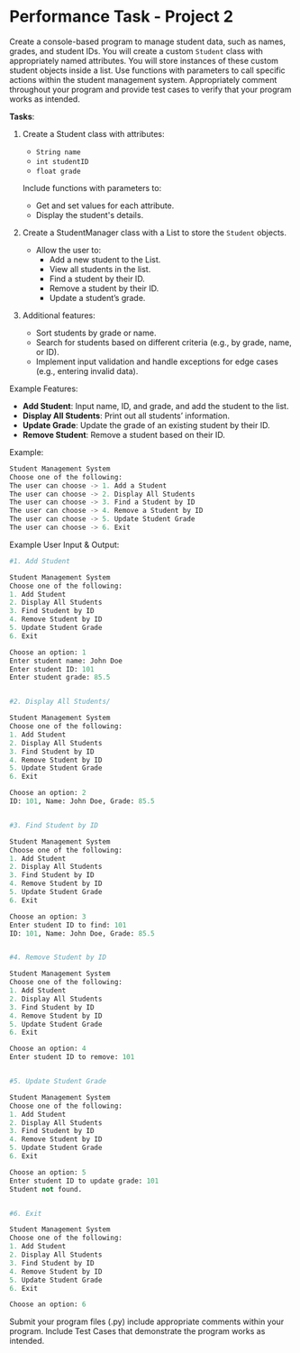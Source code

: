 # Performance Task - Project 2

Create a console-based program to manage student data, such as names, grades, and student IDs. You will create a custom `Student` class with appropriately named attributes.  You will store instances of these custom student objects inside a list.  Use functions with parameters to call specific actions within the student management system.  Appropriately comment throughout your program and provide test cases to verify that your program works as intended. 

 

**Tasks**:
1. Create a Student class with attributes:
   - `String name`
   - `int studentID`
   - `float grade`

   Include functions with parameters to:
   - Get and set values for each attribute.
   - Display the student's details.

2. Create a StudentManager class with a List to store the `Student` objects.
   - Allow the user to:
     - Add a new student to the List.
     - View all students in the list.
     - Find a student by their ID.
     - Remove a student by their ID.
     - Update a student’s grade.

3. Additional features:
   - Sort students by grade or name.
   - Search for students based on different criteria (e.g., by grade, name, or ID).
   - Implement input validation and handle exceptions for edge cases (e.g., entering invalid data).

Example Features:
- **Add Student**: Input name, ID, and grade, and add the student to the list.
- **Display All Students**: Print out all students’ information.
- **Update Grade**: Update the grade of an existing student by their ID.
- **Remove Student**: Remove a student based on their ID.


Example:

```python
Student Management System
Choose one of the following: 
The user can choose -> 1. Add a Student
The user can choose -> 2. Display All Students
The user can choose -> 3. Find a Student by ID
The user can choose -> 4. Remove a Student by ID
The user can choose -> 5. Update Student Grade
The user can choose -> 6. Exit
```


Example User Input & Output:
```python
#1. Add Student

Student Management System
Choose one of the following: 
1. Add Student
2. Display All Students
3. Find Student by ID
4. Remove Student by ID
5. Update Student Grade
6. Exit

Choose an option: 1
Enter student name: John Doe
Enter student ID: 101
Enter student grade: 85.5


#2. Display All Students/

Student Management System
Choose one of the following: 
1. Add Student
2. Display All Students
3. Find Student by ID
4. Remove Student by ID
5. Update Student Grade
6. Exit

Choose an option: 2
ID: 101, Name: John Doe, Grade: 85.5


#3. Find Student by ID

Student Management System
Choose one of the following: 
1. Add Student
2. Display All Students
3. Find Student by ID
4. Remove Student by ID
5. Update Student Grade
6. Exit

Choose an option: 3
Enter student ID to find: 101
ID: 101, Name: John Doe, Grade: 85.5


#4. Remove Student by ID

Student Management System
Choose one of the following: 
1. Add Student
2. Display All Students
3. Find Student by ID
4. Remove Student by ID
5. Update Student Grade
6. Exit

Choose an option: 4
Enter student ID to remove: 101


#5. Update Student Grade

Student Management System
Choose one of the following: 
1. Add Student
2. Display All Students
3. Find Student by ID
4. Remove Student by ID
5. Update Student Grade
6. Exit

Choose an option: 5
Enter student ID to update grade: 101
Student not found.


#6. Exit

Student Management System
Choose one of the following: 
1. Add Student
2. Display All Students
3. Find Student by ID
4. Remove Student by ID
5. Update Student Grade
6. Exit

Choose an option: 6

```
Submit your program files (.py) include appropriate comments within your program.  Include Test Cases that demonstrate the program works as intended.
